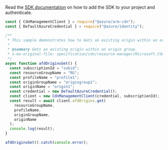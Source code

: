 Read the [SDK documentation](https://github.com/Azure/azure-sdk-for-js/blob/%40azure%2Farm-cdn_7.0.1/sdk/cdn/arm-cdn/README.md) on how to add the SDK to your project and authenticate.

```javascript
const { CdnManagementClient } = require("@azure/arm-cdn");
const { DefaultAzureCredential } = require("@azure/identity");

/**
 * This sample demonstrates how to Gets an existing origin within an origin group.
 *
 * @summary Gets an existing origin within an origin group.
 * x-ms-original-file: specification/cdn/resource-manager/Microsoft.Cdn/stable/2021-06-01/examples/AFDOrigins_Get.json
 */
async function afdOriginsGet() {
  const subscriptionId = "subid";
  const resourceGroupName = "RG";
  const profileName = "profile1";
  const originGroupName = "origingroup1";
  const originName = "origin1";
  const credential = new DefaultAzureCredential();
  const client = new CdnManagementClient(credential, subscriptionId);
  const result = await client.afdOrigins.get(
    resourceGroupName,
    profileName,
    originGroupName,
    originName
  );
  console.log(result);
}

afdOriginsGet().catch(console.error);
```
